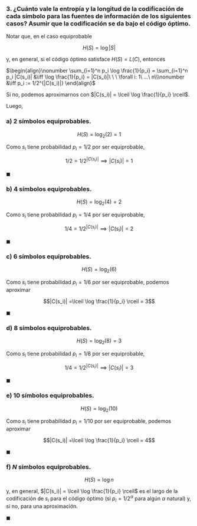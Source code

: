 ### 3. ¿Cuánto vale la entropía y la longitud de la codificación de cada símbolo para las fuentes de información de los siguientes casos? Asumir que la codificación se da bajo el código óptimo.

Notar que, en el caso equiprobable

$$H(S) = \log |S|$$

y, en general, si el código óptimo satisface $H(S) = L(C)$, entonces

$\begin{align}\nonumber
\sum_{i=1}^n p_i \log \frac{1}{p_i} = \sum_{i=1}^n p_i |C(s_i)| 
    &\iff \log \frac{1}{p_i} = |C(s_i)|\ \ \  \forall i: 1\ ...\ n\\\nonumber
    &\iff p_i := 1/2^{|C(s_i)|}
\end{align}$

Si no, podemos aproximarnos con $|C(s_i)| = \lceil  \log \frac{1}{p_i} \rceil$.

Luego,

### a) $2$ símbolos equiprobables.

$$H(S) = \log_2(2) = 1$$

Como $s_i$ tiene probabilidad $p_i = 1/2$ por ser equiprobable,

$$1/2 = 1/2^{|C(s_i)|} \implies |C(s_i)| = 1$$

$\blacksquare$

### b) $4$ símbolos equiprobables.

$$H(S) = \log_2(4) = 2$$

Como $s_i$ tiene probabilidad $p_i = 1/4$ por ser equiprobable,

$$1/4 = 1/2^{|C(s_i)|} \implies |C(s_i)| = 2$$

$\blacksquare$

### c) $6$ símbolos equiprobables.

$$H(S) = \log_2(6)$$

Como $s_i$ tiene probabilidad $p_i = 1/6$ por ser equiprobable, podemos aproximar

$$|C(s_i)| =\lceil  \log \frac{1}{p_i} \rceil = 3$$

$\blacksquare$

### d) $8$ símbolos equiprobables.

$$H(S) = \log_2(8) = 3$$

Como $s_i$ tiene probabilidad $p_i = 1/8$ por ser equiprobable,

$$1/4 = 1/2^{|C(s_i)|} \implies |C(s_i)| = 3$$

$\blacksquare$

### e) $10$ símbolos equiprobables.

$$H(S) = \log_2(10)$$

Como $s_i$ tiene probabilidad $p_i = 1/10$ por ser equiprobable, podemos aproximar

$$|C(s_i)| =\lceil  \log \frac{1}{p_i} \rceil = 4$$

$\blacksquare$

### f) $N$ símbolos equiprobables.

$$H(S) = \log n$$

y, en general, $|C(s_i)| = \lceil  \log \frac{1}{p_i} \rceil$ es el largo de la codificación de $s_i$ para el código óptimo (si $p_i = 1/2^{\alpha}$ para algún $\alpha$ natural) y, si no, para una aproximación.

$\blacksquare$
